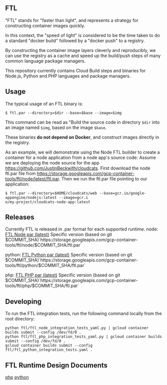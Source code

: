 ## FTL

"FTL" stands for "faster than light", and represents a strategy for constructing container images quickly.

In this context, the "speed of light" is considered to be the time taken to do a standard "docker build" followed by a "docker push" to a registry.

By constructing the container image layers cleverly and reproducibly, we can use the registry as a cache and speed up the build/push steps of many common language package managers.

This repository currently contains Cloud Build steps and binaries for Node.js, Python and PHP languages and package managers.

## Usage

The typical usage of an FTL binary is:

```shell
$ ftl.par --directory=$dir --base=$base --image=$img
```

This command can be read as "Build the source code in directory `$dir` into an image named `$img`, based on the image `$base`.

These binaries **do not depend on Docker**, and construct images directly in the registry.

As an example, we will demonstrate using the Node FTL builder to create a container for a node application from a node app's source code:
Assume we are deploying the node source for the app https://github.com/JustinBeckwith/cloudcats.  First download the node ftl.par file from https://storage.googleapis.com/gcp-container-tools/ftl/node/latest/ftl.par.  Then we run the ftl.par file pointing to our application:
```shell
$ ftl.par --directory=$HOME/cloudcats/web --base=gcr.io/google-appengine/nodejs:latest --image=gcr.i
o/my-project/cloudcats-node-app:latest
```

## Releases
Currently FTL is released in .par format for each supported runtime.
node:
[FTL Node par (latest)](https://storage.googleapis.com/gcp-container-tools/ftl/node/latest/ftl.par)
Specific version (based on git $COMMIT_SHA)`https://storage.googleapis.com/gcp-container-tools/ftl/node/$COMMIT_SHA/ftl.par`

python:
[FTL Python par (latest)](https://storage.googleapis.com/gcp-container-tools/ftl/python/latest/ftl.par)
Specific version (based on git $COMMIT_SHA)`https://storage.googleapis.com/gcp-container-tools/ftl/python/$COMMIT_SHA/ftl.par`

php:
[FTL PHP par (latest)](https://storage.googleapis.com/gcp-container-tools/ftl/php/latest/ftl.par)
Specific version (based on git $COMMIT_SHA)`https://storage.googleapis.com/gcp-container-tools/ftl/php/$COMMIT_SHA/ftl.par`

## Developing
To run the FTL integration tests, run the following command locally from the root directory:

```shell
python ftl/ftl_node_integration_tests_yaml.py | gcloud container builds submit --config /dev/fd/0 .
python ftl/ftl_php_integration_tests_yaml.py | gcloud container builds submit --config /dev/fd/0 .
gcloud container builds submit --config ftl/ftl_python_integration_tests.yaml .
```

## FTL Runtime Design Documents
[php](https://docs.google.com/document/d/1AB255g8N-J7IYEbhmiTRf29Ox1afEgs3df8GK4NBhrk/edit?usp=sharing)
[python](https://docs.google.com/document/d/15JOk_IFgaXwTSdge7XlxzzXDVVWKqvI5vJVhtHRNp_k/edit?usp=sharing)
